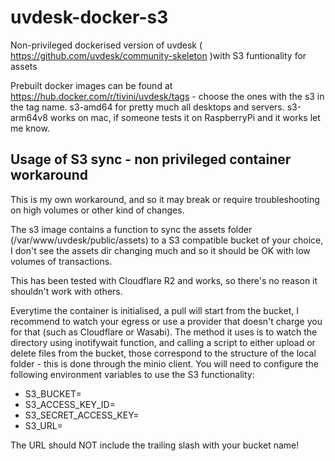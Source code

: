 # uvdesk-docker-s3
Non-privileged dockerised version of uvdesk ( https://github.com/uvdesk/community-skeleton )with S3 funtionality for assets

Prebuilt docker images can be found at https://hub.docker.com/r/tivini/uvdesk/tags - choose the ones with the s3 in the tag name.
s3-amd64 for pretty much all desktops and servers.
s3-arm64v8 works on mac, if someone tests it on RaspberryPi and it works let me know.

## Usage of S3 sync - non privileged container workaround
This is my own workaround, and so it may break or require troubleshooting on high volumes or other kind of changes.

The s3 image contains a function to sync the assets folder (/var/www/uvdesk/public/assets) to a S3 compatible bucket of your choice, I don't see the assets dir changing much and so it should be OK with low volumes of transactions.

This has been tested with Cloudflare R2 and works, so there's no reason it shouldn't work with others.

Everytime the container is initialised, a pull will start from the bucket, I recommend to watch your egress or use a provider that doesn't charge you for that (such as Cloudflare or Wasabi). The method it uses is to watch the directory using inotifywait function, and calling a script to either upload or delete files from the bucket, those correspond to the structure of the local folder - this is done through the minio client. You will need to configure the following environment variables to use the S3 functionality:

* S3_BUCKET=
* S3_ACCESS_KEY_ID=
* S3_SECRET_ACCESS_KEY=
* S3_URL=

The URL should NOT include the trailing slash with your bucket name!
